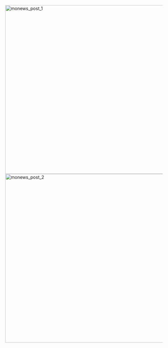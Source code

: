 <img width="540" alt="monews_post_1" src="https://user-images.githubusercontent.com/110735726/195545392-a058e6b2-ceb6-412c-9dce-86d67c221312.png">
<img width="540" alt="monews_post_2" src="https://user-images.githubusercontent.com/110735726/195545432-94b54731-1079-4f68-a568-f11e320a9a15.png">
